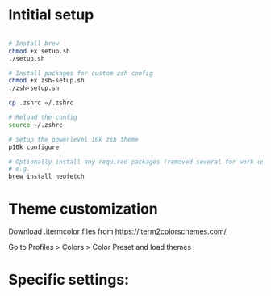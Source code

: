 # Intitial setup

```bash

# Install brew
chmod +x setup.sh
./setup.sh

# Install packages for custom zsh config
chmod +x zsh-setup.sh
./zsh-setup.sh

cp .zshrc ~/.zshrc

# Reload the config 
source ~/.zshrc

# Setup the powerlevel 10k zsh theme
p10k configure

# Optionally install any required packages (removed several for work usage)
# e.g.
brew install neofetch 

```

# Theme customization 

Download .itermcolor files from https://iterm2colorschemes.com/

Go to Profiles > Colors > Color Preset and load themes

# Specific settings: 




